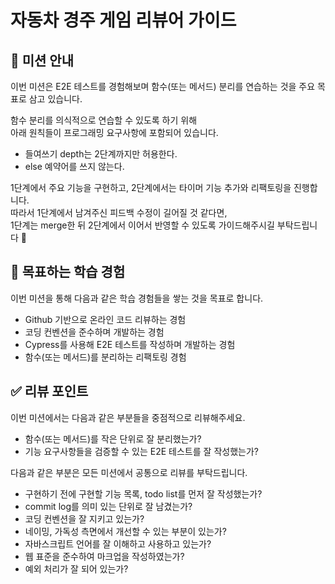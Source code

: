 # 자동차 경주 게임 리뷰어 가이드

## 🚗 미션 안내

이번 미션은 E2E 테스트를 경험해보며 함수(또는 메서드) 분리를 연습하는 것을 주요 목표로 삼고 있습니다.

함수 분리를 의식적으로 연습할 수 있도록 하기 위해     
아래 원칙들이 프로그래밍 요구사항에 포함되어 있습니다.

- 들여쓰기 depth는 2단계까지만 허용한다.
- else 예약어를 쓰지 않는다.

1단계에서 주요 기능을 구현하고, 2단계에서는 타이머 기능 추가와 리팩토링을 진행합니다.   
따라서 1단계에서 남겨주신 피드백 수정이 길어질 것 같다면,     
1단계는 merge한 뒤 2단계에서 이어서 반영할 수 있도록 가이드해주시길 부탁드립니다 🙏

## 📍 목표하는 학습 경험

이번 미션을 통해 다음과 같은 학습 경험들을 쌓는 것을 목표로 합니다.

- Github 기반으로 온라인 코드 리뷰하는 경험
- 코딩 컨벤션을 준수하며 개발하는 경험
- Cypress를 사용해 E2E 테스트를 작성하며 개발하는 경험
- 함수(또는 메서드)를 분리하는 리팩토링 경험

## ✅ 리뷰 포인트

이번 미션에서는 다음과 같은 부분들을 중점적으로 리뷰해주세요.

- 함수(또는 메서드)를 작은 단위로 잘 분리했는가?
- 기능 요구사항들을 검증할 수 있는 E2E 테스트를 잘 작성했는가?

다음과 같은 부분은 모든 미션에서 공통으로 리뷰를 부탁드립니다.

- 구현하기 전에 구현할 기능 목록, todo list를 먼저 잘 작성했는가?
- commit log를 의미 있는 단위로 잘 남겼는가?
- 코딩 컨벤션을 잘 지키고 있는가?
- 네이밍, 가독성 측면에서 개선할 수 있는 부분이 있는가?
- 자바스크립트 언어를 잘 이해하고 사용하고 있는가?
- 웹 표준을 준수하여 마크업을 작성하였는가?
- 예외 처리가 잘 되어 있는가?
